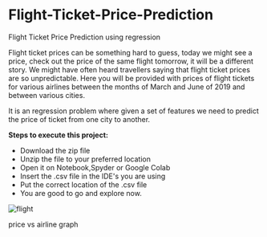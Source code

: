 # Flight-Ticket-Price-Prediction
Flight Ticket Price Prediction using regression

Flight ticket prices can be something hard to guess, today we might see a price, check out the price of the same flight tomorrow, it will be a different story. We might have often heard travellers saying that flight ticket prices are so unpredictable.
Here you will be provided with prices of flight tickets for various airlines between the months of March and June of 2019 and between various cities.

It is an regression problem where given a set of features we need to predict the price of ticket from one city to another.

**Steps to execute this project:**
- Download the zip file
- Unzip the file to your preferred location
- Open it on Notebook,Spyder or Google Colab
- Insert the .csv file in the IDE's you are using
- Put the correct location of the .csv file
- You are good to go and explore now.

![flight](https://user-images.githubusercontent.com/83655433/154335125-51253374-01c5-4422-843a-c56a1b015856.png)


price vs airline graph
